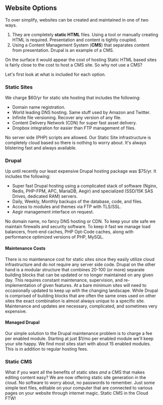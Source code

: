 ## Website Options

To over simplify, websites can be created and maintained in one of two ways.

1. They are completely **static HTML** files. Using a tool or manually creating HTML is required. Presentation and content is tightly coupled.
2. Using a Content Management System (**CMS**) that separates content from presentation. Drupal is an example of a CMS.

On the surface it would appear the cost of hosting Static HTML based sites is fairly close to the cost to host a CMS site. So why not use a CMS?

Let's first look at what is included for each option.

### Static Sites

We charge $60/yr for static site hosting that includes the following:

* Domain name registration.
* World leading DNS hosting. Same stuff used by Amazon and Twitter.
* Infinite file versioning. Recover any version of any file.
* Content Delivery Network (CDN) for super fast asset delivery.
* Dropbox integration for easier than FTP management of files.

No server side (PHP) scripts are allowed. Our Static Site infrastructure is completely cloud based so there is nothing to worry about. It's always blistering fast and always available.


### Drupal

Up until recently our least expensive Drupal hosting package was $75/yr. It includes the following:

* Super fast Drupal hosting using a complicated stack of software (Nginx, Redis, PHP-FPM, APC, MariaDB, Aegir) and specialized (SSD/15K SAS Drives, dedicated RAM) servers.
* Daily, Weekly, Monthly backups of the database, code, and files.
* Access to modules and themes via FTP with TLS/SSL.
* Aegir management interface on request.

No domain name, no fancy DNS hosting or CDN. To keep your site safe we maintain firewalls and security software. To keep it fast we manage load balancers, front-end caches, PHP Opt-Code caches, along with performance optimized versions of PHP, MySQL.


#### Maintenance Costs

There is no maintenance cost for static sites since they easily utilize cloud infrastructure and do not require any server side code. Drupal on the other hand is a modular structure that combines 20-100 (or more) separate building blocks that can be updated or no longer maintained on any given day. This requires constant maintenance, supervision, and re-implementation of given features. At a bare minimum sites will need to occasionally updated to keep up with the changing landscape. While Drupal is comprised of building blocks that are often the same ones used on other sites the exact combination is almost always unique to a specific site. Maintenance and updates are necessary, complicated, and sometimes very expensive.

#### Managed Drupal

Our simple solution to the Drupal maintenance problem is to charge a fee per enabled module. Starting at just $1/mo per enabled module we'll keep your site happy. We find most sites start with about 15 enabled modules. This is in addition to regular hosting fees.

### Static CMS

What if you want all the benefits of static sites *and* a CMS that makes editing content easy? We are now offering static site generation in the cloud. No software to worry about, no passwords to remember. Just some simple text files, editable on your computer that are connected to various pages on your website through internet magic. Static CMS in the Cloud FTW!
